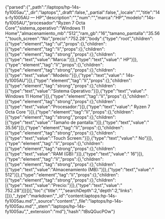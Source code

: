 {"parsed":{"_path":"/laptops/hp-14s-fy1005au","_dir":"laptops","_draft":false,"_partial":false,"_locale":"","title":"14s-fy1005AU — HP","description":"","num":"","marca":"HP","modelo":"14s-fy1005AU","procesador":"Ryzen 7 Octa Core","sistema_operativo":"Windows 11 Home","almacenamiento_mb":"512","ram_gb":"16","tamano_pantalla":"35.56","touch_screen":"No","precio":"752.28","body":{"type":"root","children":[{"type":"element","tag":"ul","props":{},"children":[{"type":"element","tag":"li","props":{},"children":[{"type":"element","tag":"strong","props":{},"children":[{"type":"text","value":"Marca:"}]},{"type":"text","value":" HP"}]},{"type":"element","tag":"li","props":{},"children":[{"type":"element","tag":"strong","props":{},"children":[{"type":"text","value":"Modelo:"}]},{"type":"text","value":" 14s-fy1005AU"}]},{"type":"element","tag":"li","props":{},"children":[{"type":"element","tag":"strong","props":{},"children":[{"type":"text","value":"Sistema Operativo:"}]},{"type":"text","value":" Windows 11 Home"}]},{"type":"element","tag":"li","props":{},"children":[{"type":"element","tag":"strong","props":{},"children":[{"type":"text","value":"Procesador:"}]},{"type":"text","value":" Ryzen 7 Octa Core "}]},{"type":"element","tag":"li","props":{},"children":[{"type":"element","tag":"strong","props":{},"children":[{"type":"text","value":"Tamaño de pantalla:"}]},{"type":"text","value":" 35.56"}]},{"type":"element","tag":"li","props":{},"children":[{"type":"element","tag":"strong","props":{},"children":[{"type":"text","value":"Touch Screen:"}]},{"type":"text","value":" No"}]},{"type":"element","tag":"li","props":{},"children":[{"type":"element","tag":"strong","props":{},"children":[{"type":"text","value":"RAM (GB):"}]},{"type":"text","value":" 16"}]},{"type":"element","tag":"li","props":{},"children":[{"type":"element","tag":"strong","props":{},"children":[{"type":"text","value":"Almacenamiento (MB):"}]},{"type":"text","value":" 512"}]},{"type":"element","tag":"li","props":{},"children":[{"type":"element","tag":"strong","props":{},"children":[{"type":"text","value":"Precio:"}]},{"type":"text","value":" 752.28"}]}]}],"toc":{"title":"","searchDepth":2,"depth":2,"links":[]}},"_type":"markdown","_id":"content:laptops:hp-14s-fy1005au.md","_source":"content","_file":"laptops/hp-14s-fy1005au.md","_stem":"laptops/hp-14s-fy1005au","_extension":"md"},"hash":"tBsQGucPOw"}